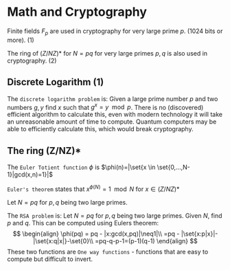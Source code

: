# Math and Cryptography 

Finite fields $F_p$ are used in cryptography for very large prime $p$. (1024 bits or more). (1)

The ring of ($Z/NZ$)* for $N=pq$ for very large primes $p,q$ is also used in cryptography. (2)

## Discrete Logarithm (1)

The `discrete logarithm problem` is: Given a large prime number $p$ and two numbers $g,y$ find $x$ such that $g^x = y\mod{p}$.  There is no (discovered) efficient algorithm to calculate this, even with modern technology it will take an unreasonable amount of time to compute. Quantum computers may be able to efficiently calculate this, which would break cryptography.

## The ring (Z/NZ)*

The `Euler Totient function` $\phi$ is $\phi(n)=|\set{x \in \set{0,...,N-1}|gcd(x,n)=1}|$

`Euler's theorem` states that $x^{\phi(N)} = 1 \mod N$ for $x\in(Z/NZ)*$

Let $N = pq$ for $p,q$ being two large primes.

The `RSA problem` is: Let $N = pq$ for $p,q$ being two large primes. Given $N$, find $p$ and $q$. This can be computed using Eulers theorem:
$$
\begin{align}
\phi(pq) = pq - |x:gcd(x,pq)|\neq1|\\
=pq - |\set{x:p|x}|-|\set{x:q|x|}-\set{0}\\
=pq-q-p-1=(p-1)(q-1)
\end{align}
$$
These two functions are `One way functions` - functions that are easy to compute but difficult to invert.